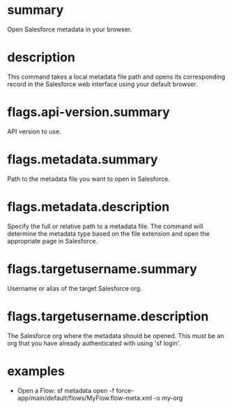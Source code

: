 # summary

Open Salesforce metadata in your browser.

# description

This command takes a local metadata file path and opens its corresponding record in the Salesforce web interface using your default browser.

# flags.api-version.summary

API version to use.

# flags.metadata.summary

Path to the metadata file you want to open in Salesforce.

# flags.metadata.description

Specify the full or relative path to a metadata file. The command will determine the metadata type based on the file extension and open the appropriate page in Salesforce.

# flags.targetusername.summary

Username or alias of the target Salesforce org.

# flags.targetusername.description

The Salesforce org where the metadata should be opened. This must be an org that you have already authenticated with using 'sf login'.

# examples

- Open a Flow:
  sf metadata open -f force-app/main/default/flows/MyFlow.flow-meta.xml -o my-org
